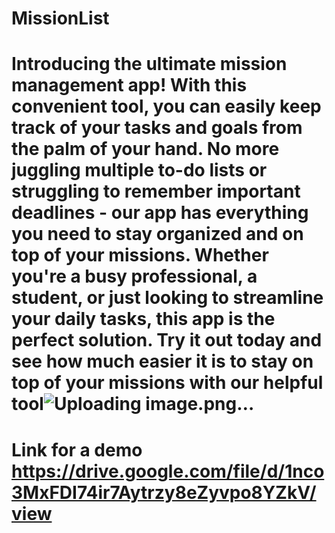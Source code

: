 # MissionList
# Introducing the ultimate mission management app! With this convenient tool, you can easily keep track of your tasks and goals from the palm of your hand. No more juggling multiple to-do lists or struggling to remember important deadlines - our app has everything you need to stay organized and on top of your missions. Whether you're a busy professional, a student, or just looking to streamline your daily tasks, this app is the perfect solution. Try it out today and see how much easier it is to stay on top of your missions with our helpful tool![Uploading image.png…]()

# Link for a demo https://drive.google.com/file/d/1nco3MxFDI74ir7Aytrzy8eZyvpo8YZkV/view
